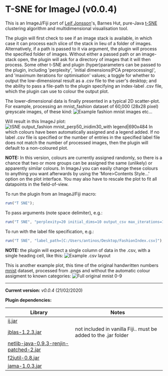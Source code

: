 # T-SNE for ImageJ (v0.0.4)
This is an ImageJ/Fiji port of [Leif Jonsson](https://github.com/lejon)'s, Barnes Hut, pure-Java [t-SNE](https://github.com/lejon/T-SNE-Java) clustering algorithm and multidimensional visualisation tool.

The plugin will first check to see if an image stack is available, in which case it can process each slice of the stack in lieu of a folder of images. Alternatively, if a path is passed to it via argument, the plugin will process the specified folder of images. Without either a passed path or an image-stack open, the plugin will ask for a directory of images that it will then process. Some other t-SNE and plugin (hyper)parameters can be passed to the plugin, including 'perplexity', 'initial dimensions(PCA preprocessing)', and 'maximum iterations for optimisation' values; a toggle for whether to output the low-dimensional result as a .csv file to the user's desktop; and the ability to pass a file-path to the plugin specifying an index-label .csv file, which the plugin can use to colour the output plot.

The lower-dimensional data is finally presented in a typical 2D scatter-plot. For example, processing an mnist_fashion dataset of 60,000 (28x28 pixel) greyscale images, of these kind:
![Example fashion mnist images](https://aws1.discourse-cdn.com/business4/uploads/imagej/original/3X/4/9/4903765f4b9bad2c4af8d0939f20f168bfec7369.png) etc...

Will result in this ImageJ plot:
![tSNE output_fashion mnist_perp50_inidim30_with legend|690x484](https://aws1.discourse-cdn.com/business4/uploads/imagej/original/3X/5/7/57f6ae94a588ea733e562c46a6dec986ab2584a7.png) 
In which colours have been automatically assigned and a legend added. If no label .csv file is specified or the number of entries in the specified label file does not match the number of processed images, then the plugin will default to a non-coloured plot.

**NOTE:** In this version, colours are currently assigned randomly, so there is a chance that two or more groups can be assigned the same (unlikely) or apparently similar colours. In ImageJ you can easily change these colours to anything you want afterwards by using the 'More>Contents Style...' option on the plot interface. You may also have to rescale the plot to fit all datapoints in the field-of-view.

To run the plugin from an ImageJ/Fiji macro:
```javascript
run("T SNE");
```
To pass arguments (note space delimiter), e.g.:
```javascript
run("T SNE", "perplexity=20 initial_dims=10 output_csv max_iterations=1000 input_path=[C:/Users/antinos/Desktop/");
```
To run with the label file specification, e.g.:
```javascript
run("T SNE", "label_path=[C:/Users/antinos/Desktop/FashionIndex.csv]");
```
**NOTE:** the plugin will expect a single column of data in the .csv, with a single heading cell, like this:
![Example .csv layout](https://aws1.discourse-cdn.com/business4/uploads/imagej/original/3X/0/e/0e2b21ae4754008da456f2528839e3a6a8d65be5.png)

This is another example plot, this time of the original handwritten numbers [mnist](http://yann.lecun.com/exdb/mnist/) dataset, processed from .pngs and without the automatic colour assigment to known categories:
![Full original mnist 0-9](https://aws1.discourse-cdn.com/business4/uploads/imagej/original/3X/0/1/01b4183d180f35646352a59859882945873a4660.png)

---

**Current version:**
  *v0.0.4* (21/02/2020)

**Plugin dependencies:**

Library | Notes
------- | -----
[ij.jar](https://mvnrepository.com/artifact/net.imagej/ij) | 
[jblas-1.2.3.jar](https://mvnrepository.com/artifact/org.jblas/jblas/1.2.3) | not included in vanilla Fiji.. must be added to the .jar folder
[netlib-java-0.9.3-renjin-patched-2.jar](https://mvnrepository.com/artifact/org.netlib/netlib-java/0.9.3-renjin-patched-2) | 
[f2jutil-0.8.jar](https://mvnrepository.com/artifact/org.netlib/f2jutil/0.8) | 
[jama-1.0.3.jar](https://mvnrepository.com/artifact/gov.nist.math/jama/1.0.3) | 
